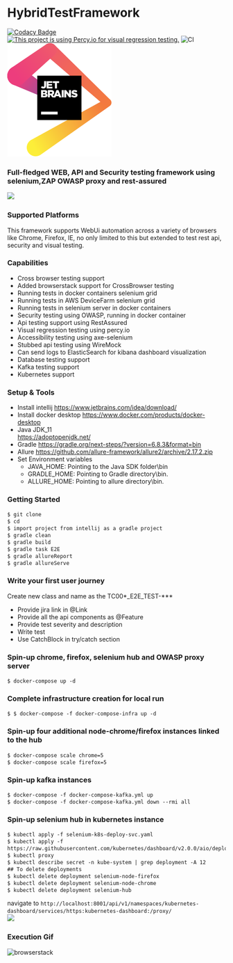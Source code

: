 # HybridTestFramework
[![Codacy Badge](https://app.codacy.com/project/badge/Grade/2ffd9c97725645c2bcda860988dc0baf)](https://www.codacy.com/gh/dipjyotimetia/HybridTestFramework/dashboard?utm_source=github.com&amp;utm_medium=referral&amp;utm_content=dipjyotimetia/HybridTestFramework&amp;utm_campaign=Badge_Grade)
[![This project is using Percy.io for visual regression testing.](https://percy.io/static/images/percy-badge.svg)](https://percy.io/CypressTest/Selenium)
![CI](https://github.com/dipjyotimetia/HybridTestFramework/workflows/CI/badge.svg)  
[![SupportedBy JetBrains](https://github.com/TestautoDev/Tricks-And-Tips/blob/master/jetbrains.svg)](https://www.jetbrains.com/?from=HybridTestFramework)  
### Full-fledged WEB, API and Security testing framework using selenium,ZAP OWASP proxy and rest-assured

<img src="https://github.com/dipjyotimetia/HybridTestFramework/blob/master/docs/img/selenium.png" width="800">  

### Supported Platforms  
This framework supports WebUi automation across a variety of browsers like Chrome, Firefox, IE, no only limited to this but extended to test rest api, security and visual testing.

### Capabilities
* Cross browser testing support
* Added browserstack support for CrossBrowser testing
* Running tests in docker containers selenium grid
* Running tests in AWS DeviceFarm selenium grid
* Running tests in selenium server in docker containers
* Security testing using OWASP, running in docker container
* Api testing support using RestAssured
* Visual regression testing using percy.io
* Accessibility testing using axe-selenium
* Stubbed api testing using WireMock
* Can send logs to ElasticSearch for kibana dashboard visualization
* Database testing support
* Kafka testing support
* Kubernetes support   
    
### Setup & Tools
* Install intellij
  https://www.jetbrains.com/idea/download/
* Install docker desktop 
  https://www.docker.com/products/docker-desktop    
* Java JDK_11  
  https://adoptopenjdk.net/
* Gradle
  https://gradle.org/next-steps/?version=6.8.3&format=bin
* Allure
  https://github.com/allure-framework/allure2/archive/2.17.2.zip    
* Set Environment variables      
    * JAVA_HOME: Pointing to the Java SDK folder\bin
    * GRADLE_HOME: Pointing to Gradle directory\bin.
    * ALLURE_HOME: Pointing to allure directory\bin.
 
### Getting Started
```shell script
$ git clone 
$ cd 
$ import project from intellij as a gradle project
$ gradle clean
$ gradle build
$ gradle task E2E
$ gradle allureReport
$ gradle allureServe
```

### Write your first user journey
Create new class and name as the TC00*_E2E_TEST-***
 - Provide jira link in @Link
 - Provide all the api components as @Feature
 - Provide test severity and description
 - Write test
 - Use CatchBlock in try/catch section

### Spin-up chrome, firefox, selenium hub and OWASP proxy server    
```shell script
$ docker-compose up -d
```

### Complete infrastructure creation for local run
```shell script
$ $ docker-compose -f docker-compose-infra up -d
```

### Spin-up four additional node-chrome/firefox instances linked to the hub
```shell script
$ docker-compose scale chrome=5
$ docker-compose scale firefox=5
```

### Spin-up kafka instances
```shell
$ docker-compose -f docker-compose-kafka.yml up
$ docker-compose -f docker-compose-kafka.yml down --rmi all
```

### Spin-up selenium hub in kubernetes instance
```shell
$ kubectl apply -f selenium-k8s-deploy-svc.yaml
$ kubectl apply -f https://raw.githubusercontent.com/kubernetes/dashboard/v2.0.0/aio/deploy/recommended.yaml
$ kubectl proxy
$ kubectl describe secret -n kube-system | grep deployment -A 12
## To delete deployments
$ kubectl delete deployment selenium-node-firefox
$ kubectl delete deployment selenium-node-chrome
$ kubectl delete deployment selenium-hub
```
navigate to `http://localhost:8001/api/v1/namespaces/kubernetes-dashboard/services/https:kubernetes-dashboard:/proxy/`   
<img src="https://github.com/dipjyotimetia/HybridTestFramework/blob/master/docs/img/kubernetes.png" width="800">

### Execution Gif
![browserstack](https://github.com/dipjyotimetia/HybridTestFramework/blob/master/docs/gif/videogif.gif)
